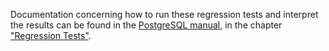Documentation concerning how to run these regression tests and interpret the results can be found in the [PostgreSQL manual](http://www.postgresql.org/docs/current/static/index.html), in the chapter ["Regression Tests"](http://www.postgresql.org/docs/current/static/regress.html).
